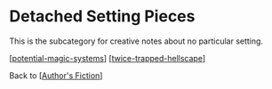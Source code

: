 # Detached Setting Pieces

This is the subcategory for creative notes about no particular setting.

[[potential-magic-systems]]
[[twice-trapped-hellscape]]

Back to [[Author's Fiction]]

[//begin]: # "Autogenerated link references for markdown compatibility"
[potential-magic-systems]: potential-magic-systems "potential magic systems"
[twice-trapped-hellscape]: twice-trapped-hellscape "Twice Trapped Hellscape"
[Author's Fiction]: authors-fiction "Author's Fiction"
[//end]: # "Autogenerated link references"